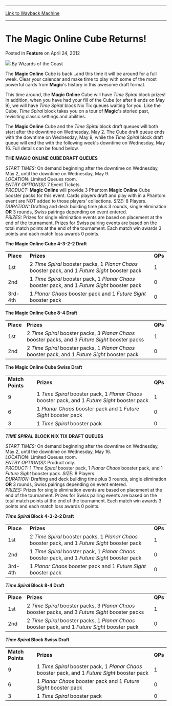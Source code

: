 
---
[Link to Wayback Machine](https://web.archive.org/web/20220523081943/https://magic.wizards.com/en/articles/archive/feature/magic-online-cube-returns-2012-04-24)

[_metadata_:author]:- "Wizards of the Coast"
[_metadata_:description]:- "The Magic Online Cube is back…and this time it will be around for a full week. Clear your calendar and make time to play with some of the most powerful cards from Magic's history in this awesome draft format. This time around, the Magic Online Cube will have Time Spiral block prizes! In addition, when you have had your fill of the Cube (or after it ends on May 9), we will have"
[_metadata_:generator]:- "Drupal 7 (http://drupal.org)"
[_metadata_:publish_date]:- "2012-04-24"
[_metadata_:title]:- "The Magic Online Cube Returns!"
[_metadata_:wayback_capture_timestamp]:- "2022-05-23 08:19:43+00:00"
[_metadata_:wayback_raw_url]:- "https://web.archive.org/web/20220523081943id_/https://magic.wizards.com/en/articles/archive/feature/magic-online-cube-returns-2012-04-24"
[_metadata_:wayback_url]:- "https://magic.wizards.com/en/articles/archive/feature/magic-online-cube-returns-2012-04-24"
---


The **Magic Online** Cube Returns!
==================================



 Posted in **Feature**
 on April 24, 2012 






![](https://media.magic.wizards.com/styles/auth_small/public/images/person/wizards_author.jpg)
By Wizards of the Coast











The **Magic Online** Cube is back…and this time it will be around for a full week. Clear your calendar and make time to play with some of the most powerful cards from **Magic**'s history in this awesome draft format. 


This time around, the **Magic Online** Cube will have *Time Spiral* block prizes! In addition, when you have had your fill of the Cube (or after it ends on May 9), we will have *Time Spiral* block Nix Tix queues waiting for you. Like the Cube, *Time Spiral* block takes you on a tour of **Magic**'s storied past, revisiting classic settings and abilities. 


The **Magic Online** Cube and the *Time Spiral* block draft queues will both start after the downtime on Wednesday, May 2. The Cube draft queue ends with the downtime on Wednesday, May 9, while the *Time Spiral* block draft queue will end the with the following week's downtime on Wednesday, May 16. Full details can be found below.


**THE MAGIC ONLINE CUBE DRAFT QUEUES**


*START TIMES:*  On demand beginning after the downtime on Wednesday, May 2, until the downtime on Wednesday, May 9.   
*LOCATION:*  Limited Queues room.   
*ENTRY OPTION(S):*  7 Event Tickets.   
*PRODUCT:* 
**Magic Online** will provide 3 Phantom **Magic Online** Cube booster packs for this event. Cards players draft and play with in a Phantom event are NOT added to those players' collections. *SIZE:*  8 Players.   
*DURATION:*  Drafting and deck building time plus 3 rounds, single elimination **OR** 3 rounds, Swiss pairings depending on event entered.   
*PRIZES:*  Prizes for single elimination events are based on placement at the end of the tournament. Prizes for Swiss pairing events are based on the total match points at the end of the tournament. Each match win awards 3 points and each match loss awards 0 points. 


**The Magic Online Cube 4-3-2-2 Draft**




|  |  |  |
| --- | --- | --- |
| **Place** | **Prizes** | **QPs** |
| 1st | 2 *Time Spiral* booster packs, 1 *Planar Chaos* booster pack, and 1 *Future Sight* booster pack | 1 |
| 2nd | 1 *Time Spiral* booster pack, 1 *Planar Chaos* booster pack, and 1 *Future Sight* booster pack | 0 |
| 3rd-4th | 1 *Planar Chaos* booster pack and 1 *Future Sight* booster pack | 0 |

  
**The Magic Online Cube 8-4 Draft**




|  |  |  |
| --- | --- | --- |
| **Place** | **Prizes** | **QPs** |
| 1st | 2 *Time Spiral* booster packs, 3 *Planar Chaos* booster packs, and 3 *Future Sight* booster packs | 1 |
| 2nd | 2 *Time Spiral* booster packs, 1 *Planar Chaos* booster pack, and 1  *Future Sight* booster pack | 0 |

  
**The Magic Online Cube Swiss Draft**




|  |  |  |
| --- | --- | --- |
| **Match Points** | **Prizes** | **QPs** |
| 9 | 1 *Time Spiral* booster pack, 1 *Planar Chaos* booster pack, and 1 *Future Sight* booster pack | 1 |
| 6 | 1 *Planar Chaos* booster pack and 1 *Future Sight* booster pack | 0 |
| 3 | 1 *Time Spiral* booster pack | 0 |

  
***TIME SPIRAL* BLOCK NIX TIX DRAFT QUEUES**


*START TIMES:*  On demand beginning after the downtime on Wednesday, May 2, until the downtime on Wednesday, May 16.   
*LOCATION:*  Limited Queues room.   
*ENTRY OPTION(S):*  Product only.  
*PRODUCT:*  1 *Time Spiral* booster pack, 1 *Planar Chaos* booster pack, and 1 *Future Sight* booster pack. *SIZE:*  8 Players.   
*DURATION:*  Drafting and deck building time plus 3 rounds, single elimination **OR** 3 rounds, Swiss pairings depending on event entered.   
*PRIZES:*  Prizes for single elimination events are based on placement at the end of the tournament. Prizes for Swiss pairing events are based on the total match points at the end of the tournament. Each match win awards 3 points and each match loss awards 0 points. 


***Time Spiral* Block 4-3-2-2 Draft**




|  |  |  |
| --- | --- | --- |
| **Place** | **Prizes** | **QPs** |
| 1st | 2 *Time Spiral* booster packs, 1 *Planar Chaos* booster pack, and 1 *Future Sight* booster pack | 1 |
| 2nd | 1 *Time Spiral* booster pack, 1 *Planar Chaos* booster pack, and 1 *Future Sight* booster pack | 0 |
| 3rd-4th | 1 *Planar Chaos* booster pack and 1 *Future Sight* booster pack | 0 |

  
***Time Spiral* Block 8-4 Draft**




|  |  |  |
| --- | --- | --- |
| **Place** | **Prizes** | **QPs** |
| 1st | 2 *Time Spiral* booster packs, 3 *Planar Chaos* booster packs, and 3 *Future Sight* booster packs | 1 |
| 2nd | 2 *Time Spiral* booster packs, 1 *Planar Chaos* booster pack, and 1  *Future Sight* booster pack | 0 |

  
***Time Spiral* Block Swiss Draft**




|  |  |  |
| --- | --- | --- |
| **Match Points** | **Prizes** | **QPs** |
| 9 | 1 *Time Spiral* booster pack, 1 *Planar Chaos* booster pack, and 1 *Future Sight* booster pack | 1 |
| 6 | 1 *Planar Chaos* booster pack and 1 *Future Sight* booster pack | 0 |
| 3 | 1 *Time Spiral* booster pack | 0 |

  







